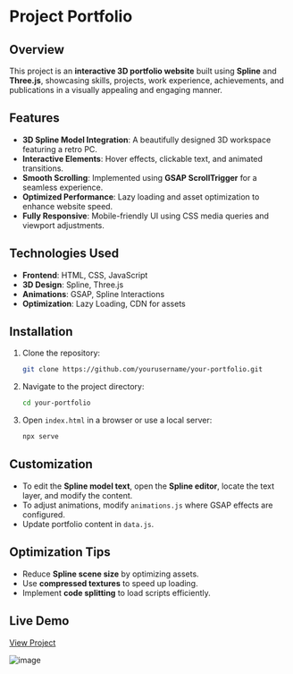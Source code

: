 # Project Portfolio

## Overview
This project is an **interactive 3D portfolio website** built using **Spline** and **Three.js**, showcasing skills, projects, work experience, achievements, and publications in a visually appealing and engaging manner.

## Features
- **3D Spline Model Integration**: A beautifully designed 3D workspace featuring a retro PC.
- **Interactive Elements**: Hover effects, clickable text, and animated transitions.
- **Smooth Scrolling**: Implemented using **GSAP ScrollTrigger** for a seamless experience.
- **Optimized Performance**: Lazy loading and asset optimization to enhance website speed.
- **Fully Responsive**: Mobile-friendly UI using CSS media queries and viewport adjustments.

## Technologies Used
- **Frontend**: HTML, CSS, JavaScript
- **3D Design**: Spline, Three.js
- **Animations**: GSAP, Spline Interactions
- **Optimization**: Lazy Loading, CDN for assets

## Installation
1. Clone the repository:
   ```sh
   git clone https://github.com/yourusername/your-portfolio.git
   ```
2. Navigate to the project directory:
   ```sh
   cd your-portfolio
   ```
3. Open `index.html` in a browser or use a local server:
   ```sh
   npx serve
   ```

## Customization
- To edit the **Spline model text**, open the **Spline editor**, locate the text layer, and modify the content.
- To adjust animations, modify `animations.js` where GSAP effects are configured.
- Update portfolio content in `data.js`.

## Optimization Tips
- Reduce **Spline scene size** by optimizing assets.
- Use **compressed textures** to speed up loading.
- Implement **code splitting** to load scripts efficiently.

## Live Demo
[View Project](https://kanishkaasportfolio.netlify.app/)

![image](https://github.com/user-attachments/assets/fc04b442-adc5-4fa3-bf4c-bbc382f699e4)

